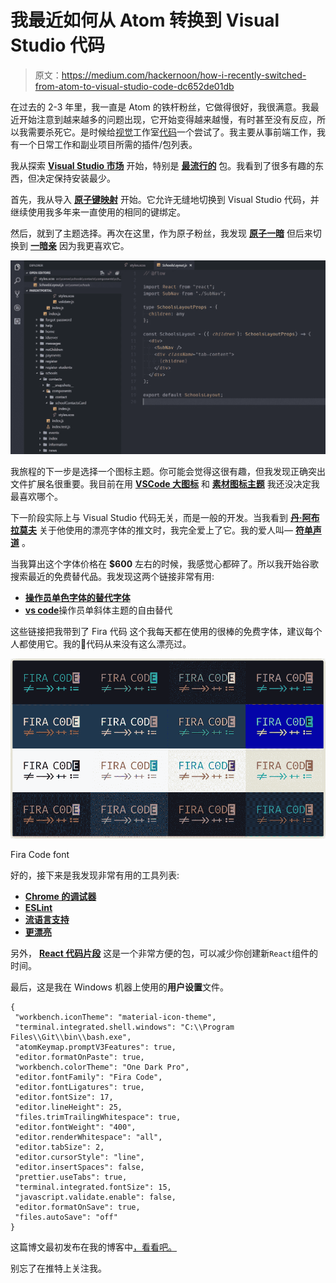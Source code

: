 # 我最近如何从 Atom 转换到 Visual Studio 代码

> 原文：<https://medium.com/hackernoon/how-i-recently-switched-from-atom-to-visual-studio-code-dc652de01db>

在过去的 2-3 年里，我一直是 Atom 的铁杆粉丝，它做得很好，我很满意。我最近开始注意到越来越多的问题出现，它开始变得越来越慢，有时甚至没有反应，所以我需要杀死它。是时候给[视觉](https://hackernoon.com/tagged/visual)工作室[代码](https://hackernoon.com/tagged/code)一个尝试了。我主要从事前端工作，我有一个日常工作和副业项目所需的插件/包列表。

我从探索 [**Visual Studio 市场**](https://marketplace.visualstudio.com/) 开始，特别是 [**最流行的**](https://marketplace.visualstudio.com/search?target=VSCode&category=All%20categories&sortBy=Downloads) 包。我看到了很多有趣的东西，但决定保持安装最少。

首先，我从导入 [**原子键映射**](https://marketplace.visualstudio.com/items?itemName=ms-vscode.atom-keybindings) 开始。它允许无缝地切换到 Visual Studio 代码，并继续使用我多年来一直使用的相同的键绑定。

然后，就到了主题选择。再次在这里，作为原子粉丝，我发现 [**原子一暗**](https://marketplace.visualstudio.com/items?itemName=akamud.vscode-theme-onedark) 但后来切换到 [**一暗亲**](https://marketplace.visualstudio.com/items?itemName=zhuangtongfa.Material-theme) 因为我更喜欢它。

![](img/99d31a8ee18d7d2c2fb1d5ee7e733842.png)

我旅程的下一步是选择一个图标主题。你可能会觉得这很有趣，但我发现正确突出文件扩展名很重要。我目前在用 [**VSCode 大图标**](https://marketplace.visualstudio.com/items?itemName=emmanuelbeziat.vscode-great-icons) 和 [**素材图标主题**](https://marketplace.visualstudio.com/items?itemName=PKief.material-icon-theme) 我还没决定我最喜欢哪个。

下一阶段实际上与 Visual Studio 代码无关，而是一般的开发。当我看到 [**丹·阿布拉莫夫**](https://twitter.com/dan_abramov/) 关于他使用的漂亮字体的推文时，我完全爱上了它。我的爱人叫— [**符单声道**](https://www.typography.com/fonts/operator/styles/) 。

当我算出这个字体价格在 **$600** 左右的时候，我感觉心都碎了。所以我开始谷歌搜索最近的免费替代品。我发现这两个链接非常有用:

*   [**操作员单色字体的替代字体**](/@docodemore/an-alternative-to-operator-mono-font-6e5d040e1c7e)
*   [**vs code**](https://github.com/mikaelbr/open-source-ideas/issues/10)操作员单斜体主题的自由替代

这些链接把我带到了 Fira 代码 这个我每天都在使用的很棒的免费字体，建议每个人都使用它。我的🍝代码从来没有这么漂亮过。

![](img/85a746127ded66c398042c4fdb5b3673.png)

Fira Code font

好的，接下来是我发现非常有用的工具列表:

*   [**Chrome 的调试器**](https://marketplace.visualstudio.com/items?itemName=msjsdiag.debugger-for-chrome)
*   [**ESLint**](https://marketplace.visualstudio.com/items?itemName=dbaeumer.vscode-eslint)
*   [**流语言支持**](https://marketplace.visualstudio.com/items?itemName=flowtype.flow-for-vscode)
*   [**更漂亮**](https://marketplace.visualstudio.com/items?itemName=esbenp.prettier-vscode)

另外， [**React 代码片段**](https://marketplace.visualstudio.com/items?itemName=xabikos.ReactSnippets) 这是一个非常方便的包，可以减少你创建新`React`组件的时间。

最后，这是我在 Windows 机器上使用的**用户设置**文件。

```
{
 "workbench.iconTheme": "material-icon-theme",
 "terminal.integrated.shell.windows": "C:\\Program Files\\Git\\bin\\bash.exe",
 "atomKeymap.promptV3Features": true,
 "editor.formatOnPaste": true,
 "workbench.colorTheme": "One Dark Pro",
 "editor.fontFamily": "Fira Code",
 "editor.fontLigatures": true,
 "editor.fontSize": 17,
 "editor.lineHeight": 25,
 "files.trimTrailingWhitespace": true,
 "editor.fontWeight": "400",
 "editor.renderWhitespace": "all",
 "editor.tabSize": 2,
 "editor.cursorStyle": "line",
 "editor.insertSpaces": false,
 "prettier.useTabs": true,
 "terminal.integrated.fontSize": 15,
 "javascript.validate.enable": false,
 "editor.formatOnSave": true,
 "files.autoSave": "off"
}
```

这篇博文最初发布在我的博客中[，看看吧。](http://edvinsantonovs.co.uk/how-i-recently-switched-from-atom-to-visual-studio-code/)

别忘了在推特上关注我。